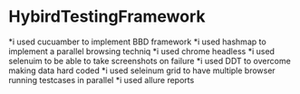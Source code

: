 # HybirdTestingFramework
*i used cucuamber to implement BBD framework
*i used hashmap to implement a parallel browsing techniq
*i used chrome headless 
*i used selenuim to be able to take screenshots on failure
*i used DDT to overcome making data hard coded
*i used seleinum grid to have multiple browser running testcases in parallel
*i used allure reports
